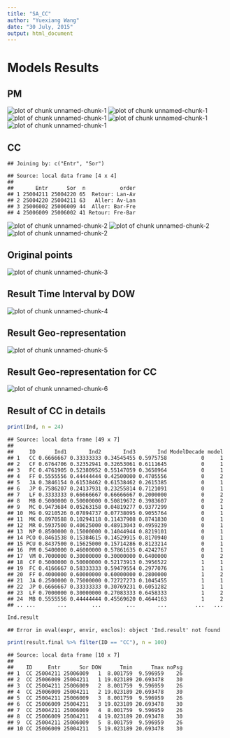 ```yaml
---
title: "SA_CC"
author: "Yuexiang Wang"
date: "30 July, 2015"
output: html_document
---
```


# Models Results

## PM
![plot of chunk unnamed-chunk-1](figure/unnamed-chunk-1-1.png) ![plot of chunk unnamed-chunk-1](figure/unnamed-chunk-1-2.png) ![plot of chunk unnamed-chunk-1](figure/unnamed-chunk-1-3.png) ![plot of chunk unnamed-chunk-1](figure/unnamed-chunk-1-4.png) ![plot of chunk unnamed-chunk-1](figure/unnamed-chunk-1-5.png) 











## CC


```
## Joining by: c("Entr", "Sor")
```

```
## Source: local data frame [4 x 4]
## 
##       Entr      Sor  n           order
## 1 25004211 25004220 65  Retour: Lan-Av
## 2 25004220 25004211 63   Aller: Av-Lan
## 3 25006002 25006009 44  Aller: Bar-Fre
## 4 25006009 25006002 41 Retour: Fre-Bar
```

![plot of chunk unnamed-chunk-2](figure/unnamed-chunk-2-1.png) ![plot of chunk unnamed-chunk-2](figure/unnamed-chunk-2-2.png) ![plot of chunk unnamed-chunk-2](figure/unnamed-chunk-2-3.png) 


## Original points
![plot of chunk unnamed-chunk-3](figure/unnamed-chunk-3-1.png) 

## Result Time Interval by DOW
![plot of chunk unnamed-chunk-4](figure/unnamed-chunk-4-1.png) 

## Result Geo-representation
![plot of chunk unnamed-chunk-5](figure/unnamed-chunk-5-1.png) 

## Result Geo-representation for CC
![plot of chunk unnamed-chunk-6](figure/unnamed-chunk-6-1.png) 


## Result of CC in details

```r
print(Ind, n = 24)
```

```
## Source: local data frame [49 x 7]
## 
##     ID      Ind1       Ind2       Ind3       Ind ModelDecade model
## 1   CC 0.6666667 0.33333333 0.34545455 0.5975758           0     1
## 2   CF 0.6764706 0.32352941 0.32653061 0.6111645           0     1
## 3   FC 0.4761905 0.52380952 0.55147059 0.3658964           0     1
## 4   FF 0.5555556 0.44444444 0.42500000 0.4705556           0     2
## 5   JA 0.3846154 0.61538462 0.61538462 0.2615385           0     1
## 6   JP 0.7586207 0.24137931 0.23255814 0.7121091           0     1
## 7   LF 0.3333333 0.66666667 0.66666667 0.2000000           0     2
## 8   MB 0.5000000 0.50000000 0.50819672 0.3983607           0     2
## 9   MC 0.9473684 0.05263158 0.04819277 0.9377299           0     1
## 10  MG 0.9210526 0.07894737 0.07738095 0.9055764           0     1
## 11  MK 0.8970588 0.10294118 0.11437908 0.8741830           0     1
## 12  MR 0.5937500 0.40625000 0.48913043 0.4959239           0     1
## 13  NP 0.8500000 0.15000000 0.14044944 0.8219101           0     1
## 14 PCO 0.8461538 0.15384615 0.14529915 0.8170940           0     1
## 15 PCU 0.8437500 0.15625000 0.15714286 0.8123214           0     1
## 16  PM 0.5400000 0.46000000 0.57861635 0.4242767           0     1
## 17  VM 0.7000000 0.30000000 0.30000000 0.6400000           0     2
## 18  CF 0.5000000 0.50000000 0.52173913 0.3956522           1     1
## 19  FC 0.4166667 0.58333333 0.59479554 0.2977076           1     1
## 20  FF 0.4000000 0.60000000 0.60000000 0.2800000           1     2
## 21  JA 0.2500000 0.75000000 0.72727273 0.1045455           1     1
## 22  JP 0.6666667 0.33333333 0.30769231 0.6051282           1     1
## 23  LF 0.7000000 0.30000000 0.27083333 0.6458333           1     2
## 24  MB 0.5555556 0.44444444 0.45569620 0.4644163           1     2
## .. ...       ...        ...        ...       ...         ...   ...
```

```r
Ind.result
```

```
## Error in eval(expr, envir, enclos): object 'Ind.result' not found
```

```r
print(result.final %>% filter(ID == "CC"), n = 100) 
```

```
## Source: local data frame [10 x 7]
## 
##    ID     Entr      Sor DOW      Tmin      Tmax noPsg
## 1  CC 25004211 25006009   1  8.001759  9.596959    26
## 2  CC 25006009 25004211   1 19.023189 20.693478    30
## 3  CC 25004211 25006009   2  8.001759  9.596959    26
## 4  CC 25006009 25004211   2 19.023189 20.693478    30
## 5  CC 25004211 25006009   3  8.001759  9.596959    26
## 6  CC 25006009 25004211   3 19.023189 20.693478    30
## 7  CC 25004211 25006009   4  8.001759  9.596959    26
## 8  CC 25006009 25004211   4 19.023189 20.693478    30
## 9  CC 25004211 25006009   5  8.001759  9.596959    26
## 10 CC 25006009 25004211   5 19.023189 20.693478    30
```
